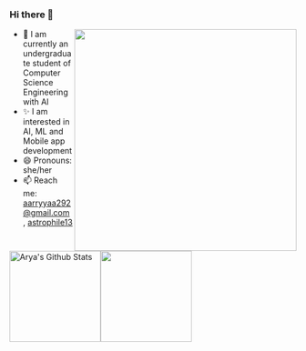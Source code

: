 ### Hi there 👋

<img align= "right" src="https://assets.wprock.fr/emoji/joypixels/512/1f469-1f4bb.png" width="390" height="390"/>


- 🔭 I am currently an undergraduate student of Computer Science Engineering with AI
- ✨ I am  interested in AI, ML and Mobile app development 
- 😄 Pronouns: she/her
- 📫 Reach me: aarryyaa292@gmail.com , [astrophile13](https://t.me/astrophile13)



<p align="left"><a><img alt="Arya's Github Stats" src="https://denvercoder1-github-readme-stats.vercel.app/api/?username=Arya292&show_icons=true&count_private=true&theme=react&hide_border=true&bg_color=1F222E&title_color=F85D7F&icon_color=F8D866" height="160px"/></a><a><img src="https://github-readme-stats.vercel.app/api/top-langs/?username=Arya292&layout=compact&theme=react&hide_border=true&bg_color=1F222E&title_color=F85D7F&icon_color=F8D866" height="160px"/></a></p>



<!--
**Arya292/Arya292** is a ✨ _special_ ✨ repository because its `README.md` (this file) appears on your GitHub profile.

Here are some ideas to get you started:

- 🔭 I’m currently working on ...
- 🌱 I’m currently learning ...
- 👯 I’m looking to collaborate on ...
- 🤔 I’m looking for help with ...
- 💬 Ask me about ...
- 📫 How to reach me: ...
- 😄 Pronouns: ...
- ⚡ Fun fact: ...
-->
